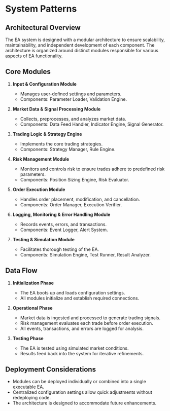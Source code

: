 # System Patterns

## Architectural Overview
The EA system is designed with a modular architecture to ensure scalability, maintainability, and independent development of each component. The architecture is organized around distinct modules responsible for various aspects of EA functionality.

## Core Modules
1. **Input & Configuration Module**
   - Manages user-defined settings and parameters.
   - Components: Parameter Loader, Validation Engine.

2. **Market Data & Signal Processing Module**
   - Collects, preprocesses, and analyzes market data.
   - Components: Data Feed Handler, Indicator Engine, Signal Generator.

3. **Trading Logic & Strategy Engine**
   - Implements the core trading strategies.
   - Components: Strategy Manager, Rule Engine.

4. **Risk Management Module**
   - Monitors and controls risk to ensure trades adhere to predefined risk parameters.
   - Components: Position Sizing Engine, Risk Evaluator.

5. **Order Execution Module**
   - Handles order placement, modification, and cancellation.
   - Components: Order Manager, Execution Verifier.

6. **Logging, Monitoring & Error Handling Module**
   - Records events, errors, and transactions.
   - Components: Event Logger, Alert System.

7. **Testing & Simulation Module**
   - Facilitates thorough testing of the EA.
   - Components: Simulation Engine, Test Runner, Result Analyzer.

## Data Flow
1. **Initialization Phase**
   - The EA boots up and loads configuration settings.
   - All modules initialize and establish required connections.

2. **Operational Phase**
   - Market data is ingested and processed to generate trading signals.
   - Risk management evaluates each trade before order execution.
   - All events, transactions, and errors are logged for analysis.

3. **Testing Phase**
   - The EA is tested using simulated market conditions.
   - Results feed back into the system for iterative refinements.

## Deployment Considerations
- Modules can be deployed individually or combined into a single executable EA.
- Centralized configuration settings allow quick adjustments without redeploying code.
- The architecture is designed to accommodate future enhancements.
